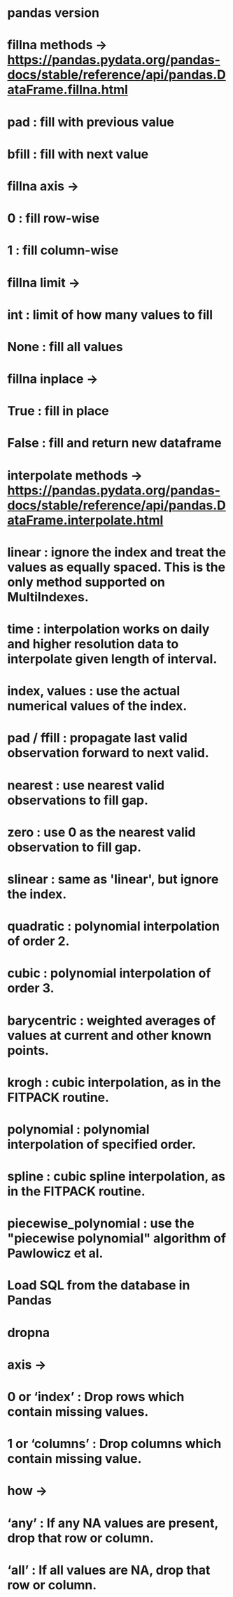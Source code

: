 # pandas version
# fillna methods -> https://pandas.pydata.org/pandas-docs/stable/reference/api/pandas.DataFrame.fillna.html
#   pad : fill with previous value
#   bfill : fill with next value
#
# fillna axis -> 
#   0 : fill row-wise
#   1 : fill column-wise
#
# fillna limit ->
#   int : limit of how many values to fill
#   None : fill all values
#
# fillna inplace ->
#   True : fill in place
#   False : fill and return new dataframe

# interpolate methods -> https://pandas.pydata.org/pandas-docs/stable/reference/api/pandas.DataFrame.interpolate.html
#   linear : ignore the index and treat the values as equally spaced. This is the only method supported on MultiIndexes.
#   time : interpolation works on daily and higher resolution data to interpolate given length of interval.
#   index, values : use the actual numerical values of the index.
#   pad / ffill : propagate last valid observation forward to next valid.
#   nearest : use nearest valid observations to fill gap.
#   zero : use 0 as the nearest valid observation to fill gap.
#   slinear : same as 'linear', but ignore the index.
#   quadratic : polynomial interpolation of order 2.
#   cubic : polynomial interpolation of order 3.
#   barycentric : weighted averages of values at current and other known points.
#   krogh : cubic interpolation, as in the FITPACK routine.
#   polynomial : polynomial interpolation of specified order.
#   spline : cubic spline interpolation, as in the FITPACK routine.
#   piecewise_polynomial : use the "piecewise polynomial" algorithm of Pawlowicz et al.

# Load SQL from the database in Pandas

# dropna

# axis ->
#   0 or ‘index’ : Drop rows which contain missing values.
#   1 or ‘columns’ : Drop columns which contain missing value.
#
# how ->
#   ‘any’ : If any NA values are present, drop that row or column.
#   ‘all’ : If all values are NA, drop that row or column.

<!-- username='jeff'
password='1234'
host='172.17.80.1'
port='1433'
database= 'AdventureWorks2019'

url = 'mssql+pyodbc://{user}:{passwd}@{host}:{port}/{db}?driver=ODBC+Driver+18+for+SQL+Server&TrustServerCertificate=yes'.format(user=username, passwd=password, host=host, port=port, db=database)

# establishing the connection to the database using engine as an interface
engine = create_engine(url)

with engine.begin() as connection: 
    df = pd.read_sql(text('SELECT * FROM Person.Address'), connection)


# Some other example server values are
# server = 'localhost\sqlexpress' # for a named instance
# server = 'myserver,port' # to specify an alternate port
server = '172.17.80.1,1433' 
database = 'AdventureWorks2019' 
username = 'jeff' 
password = '1234'  
cnxn = pyodbc.connect('DRIVER={ODBC Driver 18 for SQL Server};SERVER='+server+';DATABASE='+database+';UID='+username+';PWD='+ password + ';TrustServerCertificate=yes;')
cursor = cnxn.cursor()


query = "SELECT AddressID, AddressLine1, AddressLine2, City, StateProvinceID, PostalCode, ModifiedDate FROM Person.Address;"
df = pd.read_sql(query, cnxn) -->